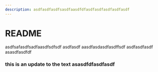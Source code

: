 ```yaml
---
description: asdfasdfasdfsasdfaasdfdfasdfasdfasdfasdfasdf
---
```


# README

asdfsafasdfsadfaasdfsdfsdf asdfasdf aasdfasdasdfasdffsdf asdfasdfasdf asasdfasdfdf

### this is an update to the text asasdfdfasdfasdf
